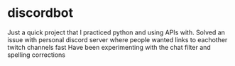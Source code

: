 # discordbot
 Just a quick project that I practiced python and using APIs with.
 Solved an issue with personal discord server where people wanted links to eachother twitch channels fast
 Have been experimenting with the chat filter and spelling corrections
